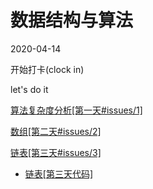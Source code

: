 # 数据结构与算法

2020-04-14

开始打卡(clock in)

let's do it

[算法复杂度分析[第一天#issues/1]](https://github.com/LIUeng/alogrithm-ci/issues/1)

[数组[第二天#issues/2]](https://github.com/LIUeng/alogrithm-ci/issues/2)

[链表[第三天#issues/3]](https://github.com/LIUeng/alogrithm-ci/issues/3)

- [链表[第三天代码]](https://github.com/LIUeng/alogrithm-ci/blob/master/%233.js)